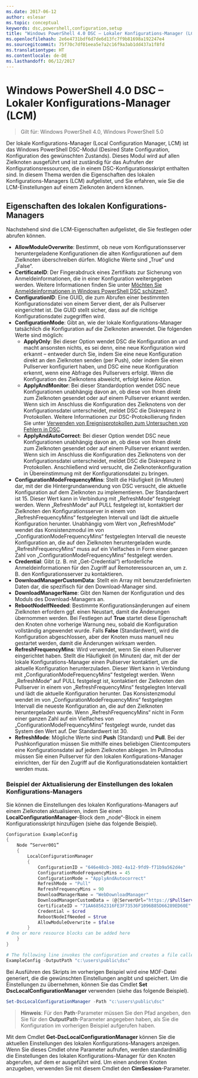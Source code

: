 ```yaml
---
ms.date: 2017-06-12
author: eslesar
ms.topic: conceptual
keywords: dsc,powershell,configuration,setup
title: "Windows PowerShell 4.0 DSC – Lokaler Konfigurations-Manager (LCM)"
ms.openlocfilehash: 2e6e4731bdf6d7de6d13fc7f9b81698a192247e4
ms.sourcegitcommit: 75f70c7df01eea5e7a2c16f9a3ab1dd437a1f8fd
ms.translationtype: HT
ms.contentlocale: de-DE
ms.lasthandoff: 06/12/2017
---
```

<a id="windows-powershell-40-desired-state-configuration-local-configuration-manager-lcm" class="xliff"></a>
# Windows PowerShell 4.0 DSC – Lokaler Konfigurations-Manager (LCM)

>Gilt für: Windows PowerShell 4.0, Windows PowerShell 5.0

Der lokale Konfigurations-Manager (Local Configuration Manager, LCM) ist das Windows PowerShell DSC-Modul (Desired State Configuration, Konfiguration des gewünschten Zustands). Dieses Modul wird auf allen Zielknoten ausgeführt und ist zuständig für das Aufrufen der Konfigurationsressourcen, die in einem DSC-Konfigurationsskript enthalten sind. In diesem Thema werden die Eigenschaften des lokalen Konfigurations-Managers (LCM) aufgelistet, und Sie erfahren, wie Sie die LCM-Einstellungen auf einem Zielknoten ändern können.

<a id="local-configuration-manager-properties" class="xliff"></a>
## Eigenschaften des lokalen Konfigurations-Managers
Nachstehend sind die LCM-Eigenschaften aufgelistet, die Sie festlegen oder abrufen können.
 
* **AllowModuleOverwrite**: Bestimmt, ob neue vom Konfigurationsserver heruntergeladene Konfigurationen die alten Konfigurationen auf dem Zielknoten überschreiben dürfen. Mögliche Werte sind „True“ und „False“.
* **CertificateID**: Der Fingerabdruck eines Zertifikats zur Sicherung von Anmeldeinformationen, die in einer Konfiguration weitergegeben werden. Weitere Informationen finden Sie unter [Möchten Sie Anmeldeinformationen in Windows PowerShell DSC schützen?](http://blogs.msdn.com/b/powershell/archive/2014/01/31/want-to-secure-credentials-in-windows-powershell-desired-state-configuration.aspx).
* **ConfigurationID**: Eine GUID, die zum Abrufen einer bestimmten Konfigurationsdatei von einem Server dient, der als Pullserver eingerichtet ist. Die GUID stellt sicher, dass auf die richtige Konfigurationsdatei zugegriffen wird.
* **ConfigurationMode**: Gibt an, wie der lokale Konfigurations-Manager tatsächlich die Konfiguration auf die Zielknoten anwendet. Die folgenden Werte sind möglich:
    - **ApplyOnly**: Bei dieser Option wendet DSC die Konfiguration an und macht ansonsten nichts, es sei denn, eine neue Konfiguration wird erkannt – entweder durch Sie, indem Sie eine neue Konfiguration direkt an den Zielknoten senden (per Push), oder indem Sie einen Pullserver konfiguriert haben, und DSC eine neue Konfiguration erkennt, wenn eine Abfrage des Pullservers erfolgt. Wenn die Konfiguration des Zielknotens abweicht, erfolgt keine Aktion.
    - **ApplyAndMonitor**: Bei dieser Standardoption wendet DSC neue Konfigurationen unabhängig davon an, ob diese von Ihnen direkt zum Zielknoten gesendet oder auf einem Pullserver erkannt werden. Wenn sich im Anschluss die Konfiguration des Zielknotens von der Konfigurationsdatei unterscheidet, meldet DSC die Diskrepanz in Protokollen. Weitere Informationen zur DSC-Protokollierung finden Sie unter [Verwenden von Ereignisprotokollen zum Untersuchen von Fehlern in DSC](http://blogs.msdn.com/b/powershell/archive/2014/01/03/using-event-logs-to-diagnose-errors-in-desired-state-configuration.aspx).
    - **ApplyAndAutoCorrect**: Bei dieser Option wendet DSC neue Konfigurationen unabhängig davon an, ob diese von Ihnen direkt zum Zielknoten gesendet oder auf einem Pullserver erkannt werden. Wenn sich im Anschluss die Konfiguration des Zielknotens von der Konfigurationsdatei unterscheidet, meldet DSC die Diskrepanz in Protokollen. Anschließend wird versucht, die Zielknotenkonfiguration in Übereinstimmung mit der Konfigurationsdatei zu bringen.
* **ConfigurationModeFrequencyMins**: Stellt die Häufigkeit (in Minuten) dar, mit der die Hintergrundanwendung von DSC versucht, die aktuelle Konfiguration auf dem Zielknoten zu implementieren. Der Standardwert ist 15. Dieser Wert kann in Verbindung mit „RefreshMode“ festgelegt werden. Wenn „RefreshMode“ auf PULL festgelegt ist, kontaktiert der Zielknoten den Konfigurationsserver in einem von „RefreshFrequencyMins“ festgelegten Intervall und lädt die aktuelle Konfiguration herunter. Unabhängig vom Wert von „RefreshMode“ wendet das Konsistenzmodul im von „ConfigurationModeFrequencyMins“ festgelegten Intervall die neueste Konfiguration an, die auf den Zielknoten heruntergeladen wurde. „RefreshFrequencyMins“ muss auf ein Vielfaches in Form einer ganzen Zahl von „ConfigurationModeFrequencyMins“ festgelegt werden.
* **Credential**: Gibt (z. B. mit „Get-Credential“) erforderliche Anmeldeinformationen für den Zugriff auf Remoteressourcen an, um z. B. den Konfigurationsserver zu kontaktieren.
* **DownloadManagerCustomData**: Stellt ein Array mit benutzerdefinierten Daten dar, die spezifisch für den Download-Manager sind.
* **DownloadManagerName**: Gibt den Namen der Konfiguration und des Moduls des Download-Managers an.
* **RebootNodeIfNeeded**: Bestimmte Konfigurationsänderungen auf einem Zielknoten erfordern ggf. einen Neustart, damit die Änderungen übernommen werden. Bei Festlegen auf **True** startet diese Eigenschaft den Knoten ohne vorherige Warnung neu, sobald die Konfiguration vollständig angewendet wurde. Falls **False** (Standardwert), wird die Konfiguration abgeschlossen, aber der Knoten muss manuell neu gestartet werden, damit die Änderungen wirksam werden.
* **RefreshFrequencyMins**: Wird verwendet, wenn Sie einen Pullserver eingerichtet haben. Stellt die Häufigkeit (in Minuten) dar, mit der der lokale Konfigurations-Manager einen Pullserver kontaktiert, um die aktuelle Konfiguration herunterzuladen. Dieser Wert kann in Verbindung mit „ConfigurationModeFrequencyMins“ festgelegt werden. Wenn „RefreshMode“ auf PULL festgelegt ist, kontaktiert der Zielknoten den Pullserver in einem von „RefreshFrequencyMins“ festgelegten Intervall und lädt die aktuelle Konfiguration herunter. Das Konsistenzmodul wendet im von „ConfigurationModeFrequencyMins“ festgelegten Intervall die neueste Konfiguration an, die auf den Zielknoten heruntergeladen wurde. Wenn „RefreshFrequencyMins“ nicht in Form einer ganzen Zahl auf ein Vielfaches von „ConfigurationModeFrequencyMins“ festgelegt wurde, rundet das System den Wert auf. Der Standardwert ist 30.
* **RefreshMode**: Mögliche Werte sind **Push** (Standard) und **Pull**. Bei der Pushkonfiguration müssen Sie mithilfe eines beliebigen Clientcomputers eine Konfigurationsdatei auf jedem Zielknoten ablegen. Im Pullmodus müssen Sie einen Pullserver für den lokalen Konfigurations-Manager einrichten, der für den Zugriff auf die Konfigurationsdateien kontaktiert werden muss.

<a id="example-of-updating-local-configuration-manager-settings" class="xliff"></a>
### Beispiel der Aktualisierung der Einstellungen des lokalen Konfigurations-Managers

Sie können die Einstellungen des lokalen Konfigurations-Managers auf einem Zielknoten aktualisieren, indem Sie einen **LocalConfigurationManager**-Block dem „node“-Block in einem Konfigurationsskript hinzufügen (siehe das folgende Beispiel).

```powershell
Configuration ExampleConfig
{
    Node “Server001”
    {
        LocalConfigurationManager
        {
            ConfigurationID = "646e48cb-3082-4a12-9fd9-f71b9a562d4e"
            ConfigurationModeFrequencyMins = 45
            ConfigurationMode = "ApplyAndAutocorrect"
            RefreshMode = "Pull"
            RefreshFrequencyMins = 90
            DownloadManagerName = "WebDownloadManager"
            DownloadManagerCustomData = (@{ServerUrl="https://$PullServer/psdscpullserver.svc"})
            CertificateID = "71AA68562316FE3F73536F1096B85D66289ED60E"
            Credential = $cred
            RebootNodeIfNeeded = $true
            AllowModuleOverwrite = $false
        }
# One or more resource blocks can be added here
    }
}

# The following line invokes the configuration and creates a file called Server001.meta.mof at the specified path
ExampleConfig -OutputPath "c:\users\public\dsc"  
```

Bei Ausführen des Skripts im vorherigen Beispiel wird eine MOF-Datei generiert, die die gewünschten Einstellungen angibt und speichert. Um die Einstellungen zu übernehmen, können Sie das Cmdlet **Set DscLocalConfigurationManager** verwenden (siehe das folgende Beispiel).

```powershell
Set-DscLocalConfigurationManager -Path "c:\users\public\dsc"
```

> **Hinweis**: Für den **Path**-Parameter müssen Sie den Pfad angeben, den Sie für den **OutputPath**-Parameter angegeben haben, als Sie die Konfiguration im vorherigen Beispiel aufgerufen haben.

Mit dem Cmdlet **Get-DscLocalConfigurationManager** können Sie die aktuellen Einstellungen des lokalen Konfigurations-Managers anzeigen. Wenn Sie dieses Cmdlet ohne Parameter aufrufen, werden standardmäßig die Einstellungen des lokalen Konfigurations-Manager für den Knoten abgerufen, auf dem er ausgeführt wird. Um einen anderen Knoten anzugeben, verwenden Sie mit diesem Cmdlet den **CimSession**-Parameter.

